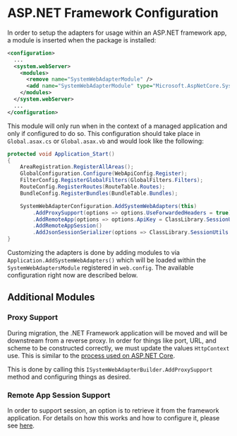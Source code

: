 # ASP.NET Framework Configuration

In order to setup the adapters for usage within an ASP.NET framework app, a module is inserted when the package is installed:

```xml
<configuration>
  ...
  <system.webServer>
    <modules>
      <remove name="SystemWebAdapterModule" />
      <add name="SystemWebAdapterModule" type="Microsoft.AspNetCore.SystemWebAdapters.SystemWebAdapterModule, Microsoft.AspNetCore.SystemWebAdapters" preCondition="managedHandler" />
    </modules>
  </system.webServer>
  ...
</configuration>
```

This module will only run when in the context of a managed application and only if configured to do so. This configuration should take place in `Global.asax.cs` or `Global.asax.vb` and would look like the following:

```cs
protected void Application_Start()
{
    AreaRegistration.RegisterAllAreas();
    GlobalConfiguration.Configure(WebApiConfig.Register);
    FilterConfig.RegisterGlobalFilters(GlobalFilters.Filters);
    RouteConfig.RegisterRoutes(RouteTable.Routes);
    BundleConfig.RegisterBundles(BundleTable.Bundles);

    SystemWebAdapterConfiguration.AddSystemWebAdapters(this)
        .AddProxySupport(options => options.UseForwardedHeaders = true)
        .AddRemoteApp(options => options.ApiKey = ClassLibrary.SessionUtils.ApiKey)
        .AddRemoteAppSession()
        .AddJsonSessionSerializer(options => ClassLibrary.SessionUtils.RegisterSessionKeys(options.KnownKeys));
}
```

Customizing the adapters is done by adding modules to via `Application.AddSystemWebAdapters()` which will be loaded within the `SystemWebAdaptersModule` registered in `web.config`. The available configuration right now are described below.

## Additional Modules

### Proxy Support

During migration, the .NET Framework application will be moved and will be downstream from a reverse proxy. In order for things like port, URL, and scheme to be constructed correctly, we must update the values `HttpContext` use. This is similar to the [process used on ASP.NET Core](https://docs.microsoft.com/en-us/aspnet/core/host-and-deploy/proxy-load-balancer).

This is done by calling this `ISystemWebAdapterBuilder.AddProxySupport` method and configuring things as desired.

### Remote App Session Support

In order to support session, an option is to retrieve it from the framework application. For details on how this works and how to configure it, please see [here](session-state/remote-session.md).
